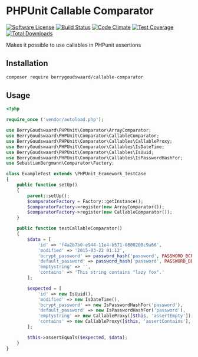 # PHPUnit Callable Comparator

[![Software License](https://img.shields.io/badge/license-MIT-brightgreen.svg)](LICENSE.txt)
[![Build Status](https://travis-ci.org/berrygoudswaard/callable-comparator.svg?branch=master)](https://travis-ci.org/berrygoudswaard/callable-comparator)
[![Code Climate](https://codeclimate.com/github/berrygoudswaard/callable-comparator/badges/gpa.svg)](https://codeclimate.com/github/berrygoudswaard/callable-comparator)
[![Test Coverage](https://codeclimate.com/github/berrygoudswaard/callable-comparator/badges/coverage.svg)](https://codeclimate.com/github/berrygoudswaard/callable-comparator)
[![Total Downloads](https://img.shields.io/packagist/dt/berrygoudswaard/callable-comparator.svg)](https://packagist.org/packages/berrygoudswaard/callable-comparator)

Makes it possible to use callables in PHPunit assertions

## Installation
```sh
composer require berrygoudswaard/callable-comparator
```

## Usage
```php
<?php

require_once ('vendor/autoload.php');

use BerryGoudswaard\PHPUnit\Comparator\ArrayComparator;
use BerryGoudswaard\PHPUnit\Comparator\CallableComparator;
use BerryGoudswaard\PHPUnit\Comparator\Callables\CallableProxy;
use BerryGoudswaard\PHPUnit\Comparator\Callables\IsDateTime;
use BerryGoudswaard\PHPUnit\Comparator\Callables\IsUuid;
use BerryGoudswaard\PHPUnit\Comparator\Callables\IsPasswordHashFor;
use SebastianBergmann\Comparator\Factory;

class ExampleTest extends \PHPUnit_Framework_TestCase
{
    public function setUp()
    {
        parent::setUp();
        $comparatorFactory = Factory::getInstance();
        $comparatorFactory->register(new ArrayComparator());
        $comparatorFactory->register(new CallableComparator());
    }

    public function testCallableComparator()
    {
        $data = [
            'id' => 'f4a2b7b0-e944-11e4-b571-0800200c9a66',
            'modified' => '2015-03-22 01:12',
            'bcrypt_password' => password_hash('password', PASSWORD_BCRYPT),
            'default_password' => password_hash('password', PASSWORD_DEFAULT),
            'emptystring' => '',
            'contains' => 'This string contains "lazy fox".'
        ];

        $expected = [
            'id' => new IsUuid(),
            'modified' => new IsDateTime(),
            'bcrypt_password' => new IsPasswordHashFor('password'),
            'default_password' => new IsPasswordHashFor('password'),
            'emptystring' => new CallableProxy([$this, 'assertEmpty']),
            'contains' => new CallableProxy([$this, 'assertContains'], ['lazy fox'])
        ];

        $this->assertEquals($expected, $data);
    }
}
```
